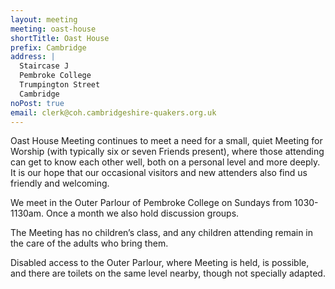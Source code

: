 ```yaml
---
layout: meeting
meeting: oast-house
shortTitle: Oast House
prefix: Cambridge
address: |
  Staircase J
  Pembroke College
  Trumpington Street
  Cambridge
noPost: true
email: clerk@coh.cambridgeshire-quakers.org.uk
---
```


Oast House Meeting continues to meet a need for a small, quiet Meeting for Worship (with typically six or seven Friends present), where those attending can get to know each other well, both on a personal level and more deeply. It is our hope that our occasional visitors and new attenders also find us friendly and welcoming.

We meet in the Outer Parlour of Pembroke College on Sundays from 1030-1130am. Once a month we also hold discussion groups.

The Meeting has no children’s class, and any children attending remain in the care of the adults who bring them.

Disabled access to the Outer Parlour, where Meeting is held, is possible, and there are toilets on the same level nearby, though not specially adapted.
